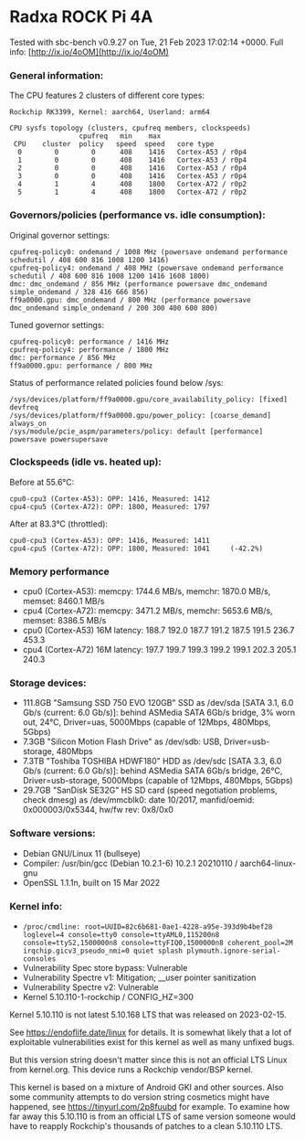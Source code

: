 # Radxa ROCK Pi 4A

Tested with sbc-bench v0.9.27 on Tue, 21 Feb 2023 17:02:14 +0000. Full info: [http://ix.io/4oOM](http://ix.io/4oOM)

### General information:

The CPU features 2 clusters of different core types:

    Rockchip RK3399, Kernel: aarch64, Userland: arm64
    
    CPU sysfs topology (clusters, cpufreq members, clockspeeds)
                     cpufreq   min    max
     CPU    cluster  policy   speed  speed   core type
      0        0        0      408    1416   Cortex-A53 / r0p4
      1        0        0      408    1416   Cortex-A53 / r0p4
      2        0        0      408    1416   Cortex-A53 / r0p4
      3        0        0      408    1416   Cortex-A53 / r0p4
      4        1        4      408    1800   Cortex-A72 / r0p2
      5        1        4      408    1800   Cortex-A72 / r0p2

### Governors/policies (performance vs. idle consumption):

Original governor settings:

    cpufreq-policy0: ondemand / 1008 MHz (powersave ondemand performance schedutil / 408 600 816 1008 1200 1416)
    cpufreq-policy4: ondemand / 408 MHz (powersave ondemand performance schedutil / 408 600 816 1008 1200 1416 1608 1800)
    dmc: dmc_ondemand / 856 MHz (performance powersave dmc_ondemand simple_ondemand / 328 416 666 856)
    ff9a0000.gpu: dmc_ondemand / 800 MHz (performance powersave dmc_ondemand simple_ondemand / 200 300 400 600 800)

Tuned governor settings:

    cpufreq-policy0: performance / 1416 MHz
    cpufreq-policy4: performance / 1800 MHz
    dmc: performance / 856 MHz
    ff9a0000.gpu: performance / 800 MHz

Status of performance related policies found below /sys:

    /sys/devices/platform/ff9a0000.gpu/core_availability_policy: [fixed] devfreq
    /sys/devices/platform/ff9a0000.gpu/power_policy: [coarse_demand] always_on
    /sys/module/pcie_aspm/parameters/policy: default [performance] powersave powersupersave

### Clockspeeds (idle vs. heated up):

Before at 55.6°C:

    cpu0-cpu3 (Cortex-A53): OPP: 1416, Measured: 1412 
    cpu4-cpu5 (Cortex-A72): OPP: 1800, Measured: 1797 

After at 83.3°C (throttled):

    cpu0-cpu3 (Cortex-A53): OPP: 1416, Measured: 1411 
    cpu4-cpu5 (Cortex-A72): OPP: 1800, Measured: 1041     (-42.2%)

### Memory performance

  * cpu0 (Cortex-A53): memcpy: 1744.6 MB/s, memchr: 1870.0 MB/s, memset: 8460.1 MB/s
  * cpu4 (Cortex-A72): memcpy: 3471.2 MB/s, memchr: 5653.6 MB/s, memset: 8386.5 MB/s
  * cpu0 (Cortex-A53) 16M latency: 188.7 192.0 187.7 191.2 187.5 191.5 236.7 453.3 
  * cpu4 (Cortex-A72) 16M latency: 197.7 199.7 199.3 199.2 199.1 202.3 205.1 240.3 

### Storage devices:

  * 111.8GB "Samsung SSD 750 EVO 120GB" SSD as /dev/sda [SATA 3.1, 6.0 Gb/s (current: 6.0 Gb/s)]: behind ASMedia SATA 6Gb/s bridge, 3% worn out, 24°C, Driver=uas, 5000Mbps (capable of 12Mbps, 480Mbps, 5Gbps)
  * 7.3GB "Silicon Motion Flash Drive" as /dev/sdb: USB, Driver=usb-storage, 480Mbps
  * 7.3TB "Toshiba TOSHIBA HDWF180" HDD as /dev/sdc [SATA 3.3, 6.0 Gb/s (current: 6.0 Gb/s)]: behind ASMedia SATA 6Gb/s bridge, 26°C, Driver=usb-storage, 5000Mbps (capable of 12Mbps, 480Mbps, 5Gbps)
  * 29.7GB "SanDisk SE32G" HS SD card (speed negotiation problems, check dmesg) as /dev/mmcblk0: date 10/2017, manfid/oemid: 0x000003/0x5344, hw/fw rev: 0x8/0x0

### Software versions:

  * Debian GNU/Linux 11 (bullseye)
  * Compiler: /usr/bin/gcc (Debian 10.2.1-6) 10.2.1 20210110 / aarch64-linux-gnu
  * OpenSSL 1.1.1n, built on 15 Mar 2022

### Kernel info:

  * `/proc/cmdline: root=UUID=82c6b681-0ae1-4228-a95e-393d9b4bef28 loglevel=4 console=tty0 console=ttyAML0,115200n8 console=ttyS2,1500000n8 console=ttyFIQ0,1500000n8 coherent_pool=2M irqchip.gicv3_pseudo_nmi=0 quiet splash plymouth.ignore-serial-consoles`
  * Vulnerability Spec store bypass: Vulnerable
  * Vulnerability Spectre v1:        Mitigation; __user pointer sanitization
  * Vulnerability Spectre v2:        Vulnerable
  * Kernel 5.10.110-1-rockchip / CONFIG_HZ=300

Kernel 5.10.110 is not latest 5.10.168 LTS that was released on 2023-02-15.

See https://endoflife.date/linux for details. It is somewhat likely that
a lot of exploitable vulnerabilities exist for this kernel as well as many
unfixed bugs.

But this version string doesn't matter since this is not an official LTS Linux
from kernel.org. This device runs a Rockchip vendor/BSP kernel.

This kernel is based on a mixture of Android GKI and other sources. Also some
community attempts to do version string cosmetics might have happened, see
https://tinyurl.com/2p8fuubd for example. To examine how far away this 5.10.110
is from an official LTS of same version someone would have to reapply Rockchip's
thousands of patches to a clean 5.10.110 LTS.
